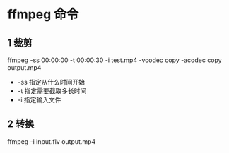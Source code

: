 # ffmpeg 命令

## 1 裁剪

ffmpeg -ss 00:00:00 -t 00:00:30 -i test.mp4 -vcodec copy -acodec copy output.mp4

- -ss 指定从什么时间开始
- -t 指定需要截取多长时间
- -i 指定输入文件

## 2 转换

ffmpeg -i input.flv output.mp4
